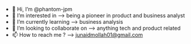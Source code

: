 - 👋 Hi, I’m @phantom-jpm
- 👀 I’m interested in --> being a pioneer in product and business analyst
- 🌱 I’m currently learning --> business analysis
- 💞️ I’m looking to collaborate on --> anything tech and product related
- 📫 How to reach me ? --> junaidmollah01@gmail.com

<!---
phantom-jpm/phantom-jpm is a ✨ special ✨ repository because its `README.md` (this file) appears on your GitHub profile.
You can click the Preview link to take a look at your changes.
--->
